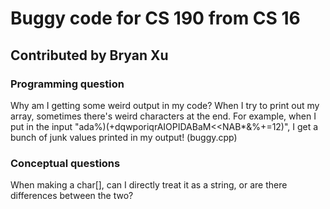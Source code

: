 # Buggy code for CS 190 from CS 16

## Contributed by Bryan Xu

### Programming question
Why am I getting some weird output in my code? When I try to print out my array, sometimes there's weird characters at the end. For example, when I put in the input "ada%)(+dqwporiqrAIOPIDABaM<<NAB*&%+=12)", I get a bunch of junk values printed in my output! (buggy.cpp)

### Conceptual questions
When making a char[], can I directly treat it as a string, or are there differences between the two? 
